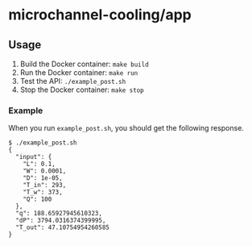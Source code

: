 # microchannel-cooling/app

## Usage

1. Build the Docker container: `make build`
2. Run the Docker container: `make run`
3. Test the API: `./example_post.sh`
4. Stop the Docker container: `make stop`

### Example

When you run `example_post.sh`, you should get the following response.

```
$ ./example_post.sh
{
  "input": {
    "L": 0.1,
    "W": 0.0001,
    "D": 1e-05,
    "T_in": 293,
    "T_w": 373,
    "Q": 100
  },
  "q": 188.65927945610323,
  "dP": 3794.0316374399995,
  "T_out": 47.10754954260585
}
```

